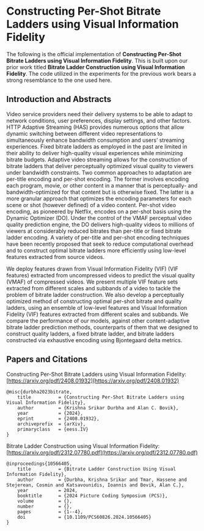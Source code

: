 # Constructing Per-Shot Bitrate Ladders using Visual Information Fidelity

The following is the official implementation of **Constructing Per-Shot Bitrate Ladders using Visual Information Fidelity**. This is built upon our prior work titled **Bitrate Ladder Construction using Visual Information Fidelity**. The code utilized in the experiments for the previous work bears a strong resemblance to the one used here.

## Introduction and Abstracts
Video service providers need their delivery systems to be able to adapt to network conditions, user preferences, display settings, and other factors. HTTP Adaptive Streaming (HAS) provides numerous options that allow dynamic switching between different video representations to simultaneously enhance bandwidth consumption and users’ streaming experiences. Fixed bitrate ladders as employed in the past are limited in their ability to deliver high-quality visual experiences while minimizing bitrate budgets. Adaptive video streaming allows for the construction of bitrate ladders that deliver perceptually optimized visual quality to viewers under bandwidth constraints. Two common approaches to adaptation are per-title encoding and per-shot encoding. The former involves encoding each program, movie, or other content in a manner that is perceptually- and bandwidth-optimized for that content but is otherwise fixed. The latter is a more granular approach that optimizes the encoding parameters for each scene or shot (however defined) of a video content. Per-shot video encoding, as pioneered by Netflix, encodes on a per-shot basis using the Dynamic Optimizer (DO). Under the control of the VMAF perceptual video quality prediction engine, the DO delivers high-quality videos to millions of viewers at considerably reduced bitrates than per-title or fixed bitrate ladder encoding. A variety of per-title and per-shot encoding techniques have been recently proposed that seek to reduce computational overhead and to construct optimal bitrate ladders more efficiently using low-level features extracted from source videos.

We deploy features drawn from Visual Information Fidelity (VIF) (VIF features) extracted from uncompressed videos to predict the visual quality (VMAF) of compressed videos. We present multiple VIF feature sets extracted from different scales and subbands of a video to tackle the problem of bitrate ladder construction. We also develop a perceptually optimized method of constructing optimal per-shot bitrate and quality ladders, using an ensemble of low-level features and Visual Information Fidelity (VIF) features extracted from different scales and subbands. We compare the performance of our models, against other content-adaptive bitrate ladder prediction methods, counterparts of them that we designed to construct quality ladders, a fixed bitrate ladder, and bitrate ladders constructed via exhaustive encoding using Bjontegaard delta metrics.

## Papers and Citations
Constructing Per-Shot Bitrate Ladders using Visual Information Fidelity: [https://arxiv.org/pdf/2408.01932](https://arxiv.org/pdf/2408.01932)
```
@misc{durbha2023bitrate,
	title          = {Constructing Per-Shot Bitrate Ladders using Visual Information Fidelity},
	author         = {Krishna Srikar Durbha and Alan C. Bovik},
	year           = {2024},
	eprint         = {2408.01932},
	archiveprefix  = {arXiv},
	primaryclass   = {eess.IV}
}
```

Bitrate Ladder Construction using Visual Information Fidelity: [https://arxiv.org/pdf/2312.07780.pdf](https://arxiv.org/pdf/2312.07780.pdf)
```
@inproceedings{10566405,
	title          = {Bitrate Ladder Construction Using Visual Information Fidelity},
	author         = {Durbha, Krishna Srikar and Tmar, Hassene and Stejerean, Cosmin and Katsavounidis, Ioannis and Bovik, Alan C.},
	year           = 2024,
	booktitle      = {2024 Picture Coding Symposium (PCS)},
	volume         = {},
	number         = {},
	pages          = {1--4},
	doi            = {10.1109/PCS60826.2024.10566405}
}
```